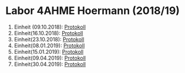 # Labor 4AHME Hoermann (2018/19)
  
  1. Einheit (09.10.2018):      [Protokoll](https://github.com/HTLMechatronics/m15-la1-sx/blob/hoestm15/hoestm15/protokoll_g1_hoestm15_09_10_2018.md)
  2. Einheit(16.10.2018):      [Protokoll](https://github.com/HTLMechatronics/m15-la1-sx/blob/hoestm15/hoestm15/protokoll_g1_hoestm15_16_10_2018.md)
  3. Einheit(23.10.2018):       [Protokoll](https://github.com/HTLMechatronics/m15-la1-sx/blob/hoestm15/hoestm15/protokoll_g1_hoestm15_23_10_2018.md)
  4. Einheit(08.01.2019):       [Protokoll](https://github.com/HTLMechatronics/m15-la1-sx/blob/hoestm15/hoestm15/protokoll_g1_hoestm15_08_01_2019.md)
  5. Einheit(15.01.2019):       [Protokoll](https://github.com/HTLMechatronics/m15-la1-sx/blob/hoestm15/hoestm15/protokoll_g1_hoestm15_08_01_2019.md)
  6. Einheit(09.04.2019):       [Protokoll](https://github.com/HTLMechatronics/m15-la1-sx/blob/hoestm15/hoestm15/protokoll_g1_hoestm15_09_04_2019.md)
  7. Einheit(30.04.2019):       [Protokoll](https://github.com/HTLMechatronics/m15-la1-sx/blob/hoestm15/hoestm15/protokoll_g1_hoestm15_30_04_2019.md)
